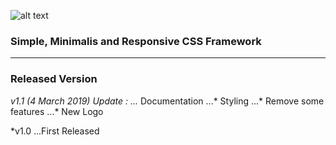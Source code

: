 ![alt text](https://fedoracss.github.io/dist/fedoracss-logo-lg.png "New Fedoracss Logo")
### Simple, Minimalis and Responsive CSS Framework
***
### Released Version
*v1.1 (4 March 2019)
Update :
...* Documentation
...* Styling
...* Remove some features
...* New Logo

*v1.0
...First Released
